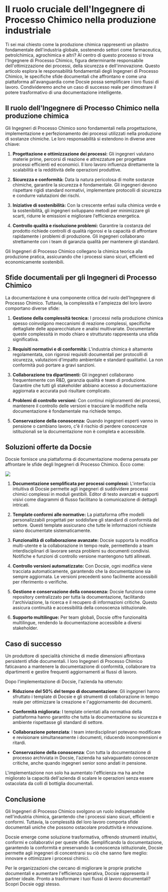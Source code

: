 # Il ruolo cruciale dell'Ingegnere di Processo Chimico nella produzione industriale

Ti sei mai chiesto come la produzione chimica rappresenti un pilastro fondamentale dell'industria globale, sostenendo settori come farmaceutica, petrolchimica, agrochimica e altri? Al centro di questo processo si trova l'Ingegnere di Processo Chimico, figura determinante responsabile dell'ottimizzazione dei processi, della sicurezza e dell'innovazione. Questo articolo esplora le responsabilità fondamentali degli Ingegneri di Processo Chimico, le specifiche sfide documentali che affrontano e come una piattaforma all'avanguardia come Docsie possa semplificare i loro flussi di lavoro. Condivideremo anche un caso di successo reale per dimostrare il potere trasformativo di una documentazione intelligente.

## Il ruolo dell'Ingegnere di Processo Chimico nella produzione chimica

Gli Ingegneri di Processo Chimico sono fondamentali nella progettazione, implementazione e perfezionamento dei processi utilizzati nella produzione di sostanze chimiche. Le loro responsabilità si estendono in diverse aree chiave:

1. **Progettazione e ottimizzazione dei processi:** Gli ingegneri valutano materie prime, percorsi di reazione e attrezzature per progettare processi efficienti ed economici. Il loro lavoro influenza direttamente la scalabilità e la redditività delle operazioni produttive.

2. **Sicurezza e conformità:** Data la natura pericolosa di molte sostanze chimiche, garantire la sicurezza è fondamentale. Gli ingegneri devono rispettare rigidi standard normativi, implementare protocolli di sicurezza e condurre valutazioni dei rischi.

3. **Iniziative di sostenibilità:** Con la crescente enfasi sulla chimica verde e la sostenibilità, gli ingegneri sviluppano metodi per minimizzare gli scarti, ridurre le emissioni e migliorare l'efficienza energetica.

4. **Controllo qualità e risoluzione problemi:** Garantire la costanza del prodotto richiede controlli di qualità rigorosi e la capacità di affrontare rapidamente i problemi di produzione. Gli ingegneri collaborano strettamente con i team di garanzia qualità per mantenere gli standard.

Gli Ingegneri di Processo Chimico collegano la chimica teorica alla produzione pratica, assicurando che i processi siano sicuri, efficienti ed economicamente sostenibili.

## Sfide documentali per gli Ingegneri di Processo Chimico

La documentazione è una componente critica del ruolo dell'Ingegnere di Processo Chimico. Tuttavia, la complessità e l'ampiezza del loro lavoro comportano diverse sfide:

1. **Gestione della complessità tecnica:** I processi nella produzione chimica spesso coinvolgono meccanismi di reazione complessi, specifiche dettagliate delle apparecchiature e analisi multivariate. Documentare queste complessità in modo chiaro e strutturato rappresenta una sfida significativa.

2. **Requisiti normativi e di conformità:** L'industria chimica è altamente regolamentata, con rigorosi requisiti documentali per protocolli di sicurezza, valutazioni d'impatto ambientale e standard qualitativi. La non conformità può portare a gravi sanzioni.

3. **Collaborazione tra dipartimenti:** Gli ingegneri collaborano frequentemente con R&D, garanzia qualità e team di produzione. Garantire che tutti gli stakeholder abbiano accesso a documentazione aggiornata e accurata può risultare complicato.

4. **Problemi di controllo versioni:** Con continui miglioramenti dei processi, mantenere il controllo delle versioni e tracciare le modifiche nella documentazione è fondamentale ma richiede tempo.

5. **Conservazione della conoscenza:** Quando ingegneri esperti vanno in pensione o cambiano lavoro, c'è il rischio di perdere conoscenze istituzionali se la documentazione non è completa e accessibile.

## Soluzioni offerte da Docsie

Docsie fornisce una piattaforma di documentazione moderna pensata per affrontare le sfide degli Ingegneri di Processo Chimico. Ecco come:

![](https://cdn.docsie.io/workspace_PxAvC1Uenuc7ad6H3/doc_wn84Jkoc6hIMTO2eE/file_XE9A0ZiXYWRebMpME/image_4d67d10a-bea3-f4ec-c7ae-35d74bce7fff.jpg)

1. **Documentazione semplificata per processi complessi:** L'interfaccia intuitiva di Docsie permette agli ingegneri di suddividere processi chimici complessi in moduli gestibili. Editor di testo avanzati e supporti visivi come diagrammi di flusso facilitano la comunicazione di dettagli intricati.

2. **Template conformi alle normative:** La piattaforma offre modelli personalizzabili progettati per soddisfare gli standard di conformità del settore. Questi template assicurano che tutte le informazioni richieste siano documentate sistematicamente.

3. **Funzionalità di collaborazione avanzate:** Docsie supporta la modifica multi-utente e la collaborazione in tempo reale, permettendo a team interdisciplinari di lavorare senza problemi su documenti condivisi. Notifiche e funzioni di controllo versione mantengono tutti allineati.

4. **Controllo versioni automatizzato:** Con Docsie, ogni modifica viene tracciata automaticamente, garantendo che la documentazione sia sempre aggiornata. Le versioni precedenti sono facilmente accessibili per riferimento o verifiche.

5. **Gestione e conservazione della conoscenza:** Docsie funziona come repository centralizzato per tutta la documentazione, facilitando l'archiviazione, la ricerca e il recupero di informazioni critiche. Questo assicura continuità e accessibilità della conoscenza istituzionale.

6. **Supporto multilingue:** Per team globali, Docsie offre funzionalità multilingue, rendendo la documentazione accessibile a diversi stakeholder.

## Caso di successo

Un produttore di specialità chimiche di medie dimensioni affrontava persistenti sfide documentali. I loro Ingegneri di Processo Chimico faticavano a mantenere la documentazione di conformità, collaborare tra dipartimenti e gestire frequenti aggiornamenti ai flussi di lavoro.

Dopo l'implementazione di Docsie, l'azienda ha ottenuto:

* **Riduzione del 50% del tempo di documentazione**: Gli ingegneri hanno sfruttato i template di Docsie e gli strumenti di collaborazione in tempo reale per ottimizzare la creazione e l'aggiornamento dei documenti.

* **Conformità migliorata**: I template orientati alla normativa della piattaforma hanno garantito che tutta la documentazione su sicurezza e ambiente rispettasse gli standard di settore.

* **Collaborazione potenziata**: I team interdisciplinari potevano modificare e revisionare simultaneamente i documenti, riducendo incomprensioni e ritardi.

* **Conservazione della conoscenza**: Con tutta la documentazione di processo archiviata in Docsie, l'azienda ha salvaguardato conoscenze critiche, anche quando ingegneri senior sono andati in pensione.

L'implementazione non solo ha aumentato l'efficienza ma ha anche migliorato la capacità dell'azienda di scalare le operazioni senza essere ostacolata da colli di bottiglia documentali.

## Conclusione

Gli Ingegneri di Processo Chimico svolgono un ruolo indispensabile nell'industria chimica, garantendo che i processi siano sicuri, efficienti e conformi. Tuttavia, la complessità del loro lavoro comporta sfide documentali uniche che possono ostacolare produttività e innovazione.

Docsie emerge come soluzione trasformativa, offrendo strumenti intuitivi, conformi e collaborativi per queste sfide. Semplificando la documentazione, garantendo la conformità e preservando la conoscenza istituzionale, Docsie permette agli ingegneri di concentrarsi su ciò che sanno fare meglio: innovare e ottimizzare i processi chimici.

Per le organizzazioni che cercano di migliorare le proprie pratiche documentali e aumentare l'efficienza operativa, Docsie rappresenta il partner ideale. Pronto a trasformare i tuoi flussi di lavoro documentali? Scopri Docsie oggi stesso.